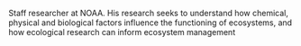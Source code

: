 Staff researcher at NOAA. His research seeks to understand how chemical, physical and biological factors influence the functioning of ecosystems, and how ecological research can inform ecosystem management
